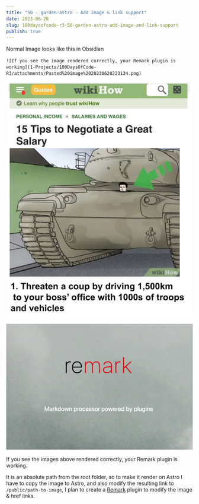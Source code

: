 ```yaml
---
title: "50 - garden-astro - Add image & link support"
date: 2023-06-28
slug: 100daysofcode-r3-50-garden-astro-add-image-and-link-support
publish: true
---
```


Normal Image looks like this in Obsidian

`![If you see the image rendered correctly, your Remark plugin is working](1-Projects/100DaysOfCode-R3/attachments/Pasted%20image%2020230628223134.png)`

![](1-Projects/100DaysOfCode-R3/attachments/Pasted%20image%2020230628223134.png)

![](1-Projects/100DaysOfCode-R3/attachments/Pasted%20image%2020230628232312.png)

If you see the images above rendered correctly, your Remark plugin is working.

It is an absolute path from the root folder, so to make it render on Astro I have to copy the image to Astro, and also modify the resulting link to `/public/path-to-image`, I plan to create a [Remark](https://github.com/remarkjs/remark) plugin to modify the image & href links.
